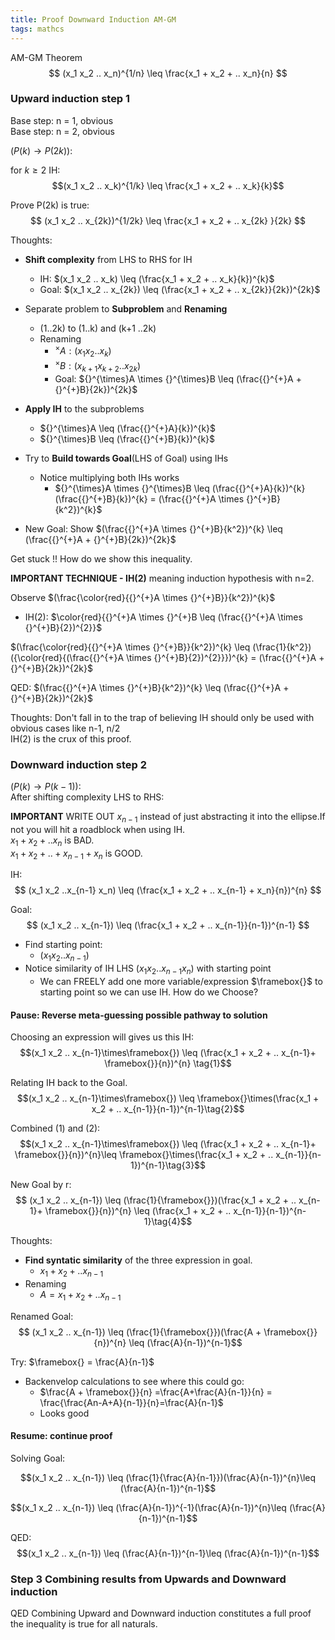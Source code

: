```yaml
---
title: Proof Downward Induction AM-GM
tags: mathcs
---
```




AM-GM Theorem  
$$ (x_1 x_2 .. x_n)^{1/n} \leq \frac{x_1 + x_2 + .. x_n}{n} $$  

### Upward induction step 1  


Base step: n = 1, obvious  
Base step: n = 2, obvious  


$(P(k) \rightarrow P(2k) )$:  

for $k \geq 2$ IH:  
$$(x_1 x_2 .. x_k)^{1/k} \leq \frac{x_1 + x_2 + .. x_k}{k}$$

Prove P(2k) is true:
$$ (x_1 x_2 .. x_{2k})^{1/2k} \leq \frac{x_1 + x_2 + .. x_{2k} }{2k} $$

Thoughts:

* **Shift complexity** from LHS to RHS for IH
  * IH: $(x_1 x_2 .. x_k) \leq (\frac{x_1 + x_2 + .. x_k}{k})^{k}$
  * Goal: $(x_1 x_2 .. x_{2k}) \leq (\frac{x_1 + x_2 + .. x_{2k}}{2k})^{2k}$
* Separate problem to **Subproblem** and **Renaming**
  * (1..2k) to (1..k) and (k+1 ..2k)
  * Renaming
    * ${}^{\times}A : (x_1 x_2 .. x_k)$
    * ${}^{\times}B : (x_{k+1} x_{k+2} .. x_{2k})$ 
    * Goal: ${}^{\times}A \times {}^{\times}B \leq (\frac{{}^{+}A + {}^{+}B}{2k})^{2k}$

* **Apply IH** to the subproblems
  * ${}^{\times}A \leq (\frac{{}^{+}A}{k})^{k}$ 
  * ${}^{\times}B \leq (\frac{{}^{+}B}{k})^{k}$
* Try to **Build towards Goal**(LHS of Goal) using IHs
  * Notice multiplying both IHs works
    * ${}^{\times}A \times {}^{\times}B \leq (\frac{{}^{+}A}{k})^{k} (\frac{{}^{+}B}{k})^{k} = (\frac{{}^{+}A \times {}^{+}B}{k^2})^{k}$

* New Goal: Show $(\frac{{}^{+}A \times {}^{+}B}{k^2})^{k} \leq (\frac{{}^{+}A + {}^{+}B}{2k})^{2k}$  

Get stuck !! How do we show this inequality.

**IMPORTANT TECHNIQUE - IH(2)** meaning induction hypothesis with n=2.

Observe $(\frac{\color{red}{{}^{+}A \times {}^{+}B}}{k^2})^{k}$  

* IH(2): $\color{red}{{}^{+}A \times {}^{+}B \leq (\frac{{}^{+}A \times {}^{+}B}{2})^{2}}$ 

$(\frac{\color{red}{{}^{+}A \times {}^{+}B}}{k^2})^{k} \leq (\frac{1}{k^2})({\color{red}{(\frac{{}^{+}A \times {}^{+}B}{2})^{2}}})^{k} = (\frac{{}^{+}A + {}^{+}B}{2k})^{2k}$

QED:  $(\frac{{}^{+}A \times {}^{+}B}{k^2})^{k} \leq (\frac{{}^{+}A + {}^{+}B}{2k})^{2k}$

Thoughts: Don't fall in to the trap of believing IH should only be used with obvious cases like n-1, n/2   
IH(2) is the crux of this proof.

### Downward induction step 2  

$(P(k) \rightarrow P(k-1) )$:  
After shifting complexity LHS to RHS:

**IMPORTANT** WRITE OUT $x_{n-1}$ instead of just abstracting it into the ellipse.If not you will hit a roadblock when using IH.   
$x_1 + x_2 + .. x_{n}$ is BAD.   
$x_1 + x_2 + ..+x_{n-1}+x_{n}$ is GOOD.   

 
IH: $$ (x_1 x_2 ..x_{n-1} x_n) \leq (\frac{x_1 + x_2 + .. x_{n-1} + x_n}{n})^{n} $$  

Goal: $$ (x_1 x_2 .. x_{n-1}) \leq (\frac{x_1 + x_2 + .. x_{n-1}}{n-1})^{n-1} $$ 


* Find starting point:
  * $(x_1 x_2 .. x_{n-1})$
* Notice similarity of IH LHS $(x_1 x_2 ..x_{n-1} x_n)$ with starting point
  * We can FREELY add one more variable/expression $\framebox{}$ to starting point so we can use IH. How do we Choose?

#### Pause: Reverse meta-guessing possible pathway to solution

Choosing an expression will gives us this IH:
$$(x_1 x_2 .. x_{n-1}\times\framebox{}) \leq (\frac{x_1 + x_2 + .. x_{n-1}+ \framebox{}}{n})^{n} \tag{1}$$


Relating IH back to the Goal.  
$$(x_1 x_2 .. x_{n-1}\times\framebox{}) \leq \framebox{}\times(\frac{x_1 + x_2 + .. x_{n-1}}{n-1})^{n-1}\tag{2}$$

Combined (1) and (2):
$$(x_1 x_2 .. x_{n-1}\times\framebox{}) \leq (\frac{x_1 + x_2 + .. x_{n-1}+ \framebox{}}{n})^{n}\leq \framebox{}\times(\frac{x_1 + x_2 + .. x_{n-1}}{n-1})^{n-1}\tag{3}$$

New Goal by r:  
$$ (x_1 x_2 .. x_{n-1}) \leq (\frac{1}{\framebox{}})(\frac{x_1 + x_2 + .. x_{n-1}+ \framebox{}}{n})^{n} \leq (\frac{x_1 + x_2 + .. x_{n-1}}{n-1})^{n-1}\tag{4}$$

Thoughts:

* **Find syntatic similarity** of the three expression in goal.
  * $x_1 + x_2 + .. x_{n-1}$
* Renaming
  * $A = x_1 + x_2 + .. x_{n-1}$

Renamed Goal:
$$ (x_1 x_2 .. x_{n-1}) \leq (\frac{1}{\framebox{}})(\frac{A + \framebox{}}{n})^{n} \leq (\frac{A}{n-1})^{n-1}$$

Try: $\framebox{} = \frac{A}{n-1}$

* Backenvelop calculations to see where this could go:
  * $\frac{A + \framebox{}}{n} =\frac{A+\frac{A}{n-1}}{n} = \frac{\frac{An-A+A}{n-1}}{n}=\frac{A}{n-1}$ 
  * Looks good

#### Resume: continue proof

Solving Goal:

$$(x_1 x_2 .. x_{n-1}) \leq (\frac{1}{\frac{A}{n-1}})(\frac{A}{n-1})^{n}\leq (\frac{A}{n-1})^{n-1}$$

$$(x_1 x_2 .. x_{n-1}) \leq (\frac{A}{n-1})^{-1}(\frac{A}{n-1})^{n}\leq (\frac{A}{n-1})^{n-1}$$

QED: $$(x_1 x_2 .. x_{n-1}) \leq (\frac{A}{n-1})^{n-1}\leq (\frac{A}{n-1})^{n-1}$$

### Step 3 Combining results from Upwards and Downward induction

QED Combining Upward and Downward induction constitutes a full proof the inequality is true for all naturals.